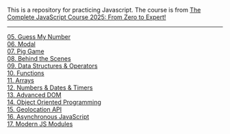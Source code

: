 This is a repository for practicing Javascript. The course is from [The Complete JavaScript Course 2025: From Zero to Expert!](https://www.udemy.com/course/the-complete-javascript-course/?couponCode=KEEPLEARNING)

---

[05. Guess My Number](/05-Guess-My-Number/README.md) <br/>
[06. Modal](./06-Modal/README.md) <br/>
[07. Pig Game](./07-Pig-Game/README.md) <br/>
[08. Behind the Scenes](/08-Behind-the-Scenes/README.md) <br/>
[09. Data Structures & Operators](/09-Data-Structures-Operators/README.md) <br/>
[10. Functions](/10-Functions/README.md) <br/>
[11. Arrays](/11-Arrays-Bankist/README.md) <br/>
[12. Numbers & Dates & Timers](/12-Numbers-Dates-Timers-Bankist/README.md) <br/>
[13. Advanced DOM](/13-Advanced-DOM-Bankist/README.md) <br/>
[14. Object Oriented Programming](/14-OOP/README.md) <br/>
[15. Geolocation API](/15-Mapty/README.md) <br/>
[16. Asynchronous JavaScript](/16-Asynchronous/README.md) <br/>
[17. Modern JS Modules](/17-Modern-JS-Modules-Tooling/README.md) <br/>
